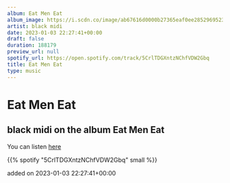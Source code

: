 ```yaml
---
album: Eat Men Eat
album_image: https://i.scdn.co/image/ab67616d0000b27365eaf0ee2852969523f9770b
artist: black midi
date: 2023-01-03 22:27:41+00:00
draft: false
duration: 188179
preview_url: null
spotify_url: https://open.spotify.com/track/5CrlTDGXntzNChfVDW2Gbq
title: Eat Men Eat
type: music
---
```



# Eat Men Eat

## black midi on the album Eat Men Eat

You can listen [here](https://open.spotify.com/track/5CrlTDGXntzNChfVDW2Gbq)

{{% spotify "5CrlTDGXntzNChfVDW2Gbq" small %}}

added on 2023-01-03 22:27:41+00:00